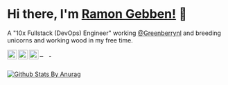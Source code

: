 # Hi there, I'm [Ramon Gebben!](http://ra-ge.net) 👋

A "10x Fullstack (DevOps) Engineer" working [@Greenberrynl](https://github.com/greenberrynl) and breeding unicorns and working wood in my free time.

<a href="https://twitter.com/RamonGebben" style="margin-right: 1em">
  <img align="left" style="display: inline-block" alt="Ramon Gebben | Twitter" width="22px" src="https://cdn.jsdelivr.net/npm/simple-icons@v3/icons/twitter.svg" />
  &nbsp;
</a>
<a href="https://www.linkedin.com/in/ramon-gebben-88039b85/" style="margin-right: 1em">
  <img align="left" style="display: inline-block" alt="Linkedin" width="22px" src="https://cdn.jsdelivr.net/npm/simple-icons@v3/icons/linkedin.svg" />
  &nbsp;
</a>
<a href="https://dev.to/ramongebben" style="margin-right: 1em" >
  <img align="left" style="display: inline-block" alt="Dev.to" width="22px" src="https://cdn.jsdelivr.net/npm/simple-icons@v3/icons/dev-dot-to.svg" />
</a>
<br />
<br />


[![Github Stats By Anurag](https://github-readme-stats.vercel.app/api?username=RamonGebben&show_icons=true)](https://github.com/anuraghazra/github-readme-stats)
